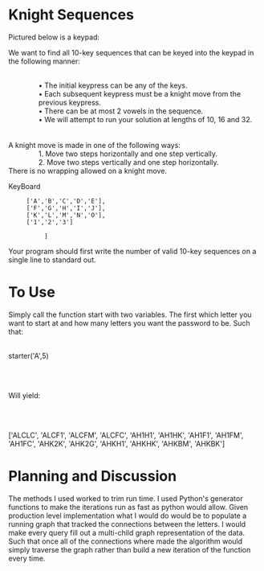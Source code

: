 <h1>Knight Sequences</h1>

Pictured below is a keypad:



We want to find all 10-key sequences that can be keyed into the keypad in the following manner:
<br> <br>
<div style = "margin-left:60px;">
•	The initial keypress can be any of the keys. <br>
•	Each subsequent keypress must be a knight move from the previous keypress.   <br>
•	There can be at most 2 vowels in the sequence. <br>
•	We will attempt to run your solution at lengths of 10, 16 and 32.<br>
</div>
<br><br>
A knight move is made in one of the following ways:<br><div style = "margin-left:60px;">
1.	Move two steps horizontally and one step vertically.<br>
2.	Move two steps vertically and one step horizontally.<br>
</div>
There is no wrapping allowed on a knight move.

KeyBoard

         ['A','B','C','D','E'],
         ['F','G','H','I','J'],
         ['K','L','M','N','O'],
         ['1','2','3']

              ]






Your program should first write the number of valid 10-key sequences on a single line to standard out.  


<h1> To Use </h1>

Simply call the function start with two variables. The first which letter you want to start at and how many letters you want the password to be. Such that: <br><br>

 starter('A',5)

 <br><br>

 Will yield:

 <br><br>

 ['ALCLC', 'ALCF1', 'ALCFM', 'ALCFC', 'AH1H1', 'AH1HK', 'AH1F1', 'AH1FM', 'AH1FC', 'AHK2K', 'AHK2G', 'AHKH1', 'AHKHK', 'AHKBM', 'AHKBK']


 <h1> Planning and Discussion </h1>

 The methods I used worked to trim run time. I used Python's generator functions to make the iterations run as fast as python would allow. Given production level implementation what I would do would be to populate a running graph that tracked the connections between the letters. I would make every query fill out a multi-child graph representation of the data. Such that once all of the connections where made the algorithm would simply traverse the graph rather than build a new iteration of the function every time.
